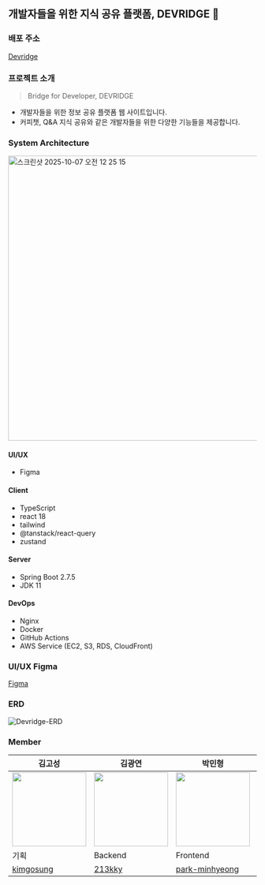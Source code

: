 ## 개발자들을 위한 지식 공유 플랫폼, DEVRIDGE 🌁

### 배포 주소
[Devridge](https://devridge-client.vercel.app/)

### 프로젝트 소개
> Bridge for Developer, DEVRIDGE
>
* 개발자들을 위한 정보 공유 플랫폼 웹 사이트입니다.
* 커피챗, Q&A 지식 공유와 같은 개발자들을 위한 다양한 기능들을 제공합니다.
### System Architecture
<img width="646" height="578" alt="스크린샷 2025-10-07 오전 12 25 15" src="https://github.com/user-attachments/assets/3dd9596b-e946-4fbb-b69c-2797455551aa" />

#### UI/UX
- Figma
#### Client
- TypeScript
- react 18
- tailwind
- @tanstack/react-query
- zustand
#### Server
- Spring Boot 2.7.5
- JDK 11
#### DevOps
- Nginx
- Docker
- GitHub Actions
- AWS Service (EC2, S3, RDS, CloudFront)

### UI/UX Figma
[Figma](https://www.figma.com/file/IG4hQCAtRTlaA400YX1ba5/Devrigde-Project?type=design&node-id=0-1&mode=design&t=6XUd7k4prHVdAdcX-0)

### ERD
![Devridge-ERD](https://github.com/devridge-team-project/.github/assets/96467030/53418a5a-08ff-4a57-8005-2b866584beae)

### Member
| 김고성 | 김광연 | 박민형 | 유희진 | 정윤조 | 하정수 |
| ---| --- | --- | --- | --- | --- |
| <img width="150px" src="https://avatars.githubusercontent.com/u/121794841?v=4" /> | <img width="150px" src="https://avatars.githubusercontent.com/u/108410827?s=400&v=4" /> | <img width="150px" src="https://avatars.githubusercontent.com/u/105710796?v=4" /> | <img width="150px" src="https://avatars.githubusercontent.com/u/96467030?v=4" /> |  <img width="150px" src="https://avatars.githubusercontent.com/u/89414343?v=4" /> | <img width="150px" src="https://avatars.githubusercontent.com/u/56336436?v=4" /> |
| 기획 | Backend | Frontend | Backend, DevOps | Frontend | Backend |
| [kimgosung](https://github.com/kimgosung) | [213kky](https://github.com/213kky) | [park-minhyeong](https://github.com/park-minhyeong) | [yu-heejin](https://github.com/yu-heejin) | [jyj1111](https://github.com/jyj1111)  | [Jungsu-lilly](https://github.com/Jungsu-lilly) |
